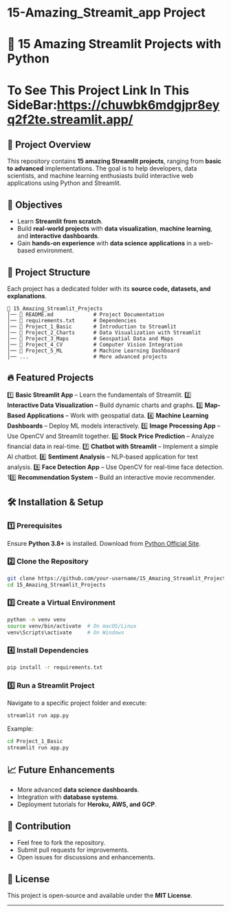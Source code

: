 # 15-Amazing_Streamit_app Project
# 🚀 15 Amazing Streamlit Projects with Python
# To See This Project Link In This SideBar:https://chuwbk6mdgjpr8eyq2f2te.streamlit.app/

## 📌 Project Overview
This repository contains **15 amazing Streamlit projects**, ranging from **basic to advanced** implementations. The goal is to help developers, data scientists, and machine learning enthusiasts build interactive web applications using Python and Streamlit.

## 🎯 Objectives
- Learn **Streamlit from scratch**.
- Build **real-world projects** with **data visualization**, **machine learning**, and **interactive dashboards**.
- Gain **hands-on experience** with **data science applications** in a web-based environment.

## 📂 Project Structure
Each project has a dedicated folder with its **source code, datasets, and explanations**.
```
📁 15_Amazing_Streamlit_Projects
│── 📄 README.md             # Project Documentation
│── 📄 requirements.txt      # Dependencies
│── 📁 Project_1_Basic       # Introduction to Streamlit
│── 📁 Project_2_Charts      # Data Visualization with Streamlit
│── 📁 Project_3_Maps        # Geospatial Data and Maps
│── 📁 Project_4_CV          # Computer Vision Integration
│── 📁 Project_5_ML          # Machine Learning Dashboard
│── ...                     # More advanced projects
```

## 🔥 Featured Projects
1️⃣ **Basic Streamlit App** – Learn the fundamentals of Streamlit.
2️⃣ **Interactive Data Visualization** – Build dynamic charts and graphs.
3️⃣ **Map-Based Applications** – Work with geospatial data.
4️⃣ **Machine Learning Dashboards** – Deploy ML models interactively.
5️⃣ **Image Processing App** – Use OpenCV and Streamlit together.
6️⃣ **Stock Price Prediction** – Analyze financial data in real-time.
7️⃣ **Chatbot with Streamlit** – Implement a simple AI chatbot.
8️⃣ **Sentiment Analysis** – NLP-based application for text analysis.
9️⃣ **Face Detection App** – Use OpenCV for real-time face detection.
10️⃣ **Recommendation System** – Build an interactive movie recommender.

## 🛠️ Installation & Setup
### 1️⃣ Prerequisites
Ensure **Python 3.8+** is installed. Download from [Python Official Site](https://www.python.org/downloads/).

### 2️⃣ Clone the Repository
```bash
git clone https://github.com/your-username/15_Amazing_Streamlit_Projects.git
cd 15_Amazing_Streamlit_Projects
```

### 3️⃣ Create a Virtual Environment
```bash
python -m venv venv
source venv/bin/activate  # On macOS/Linux
venv\Scripts\activate     # On Windows
```

### 4️⃣ Install Dependencies
```bash
pip install -r requirements.txt
```

### 5️⃣ Run a Streamlit Project
Navigate to a specific project folder and execute:
```bash
streamlit run app.py
```
Example:
```bash
cd Project_1_Basic
streamlit run app.py
```

## 📈 Future Enhancements
- More advanced **data science dashboards**.
- Integration with **database systems**.
- Deployment tutorials for **Heroku, AWS, and GCP**.

## 🤝 Contribution
- Feel free to fork the repository.
- Submit pull requests for improvements.
- Open issues for discussions and enhancements.

## 📜 License
This project is open-source and available under the **MIT License**.

---
